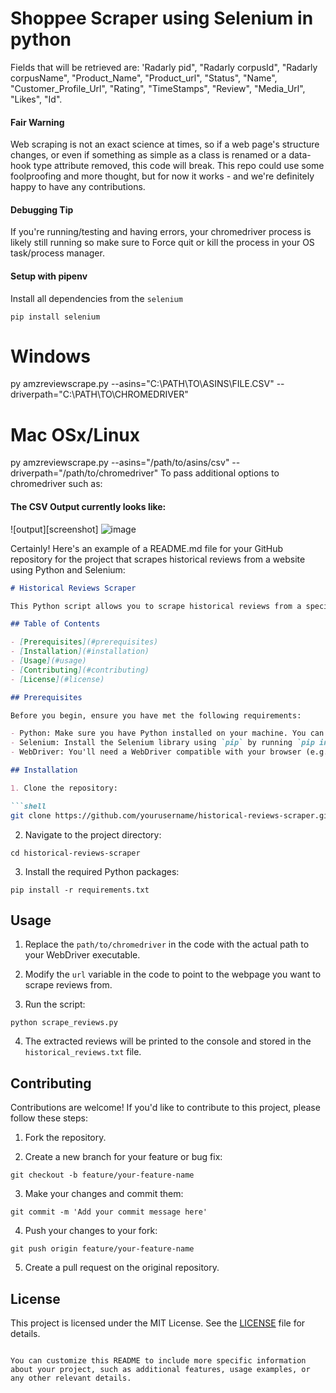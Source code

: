 # Shoppee Scraper using Selenium in python 

Fields that will be retrieved are: 'Radarly pid", "Radarly corpusId", "Radarly corpusName", "Product_Name", "Product_url",  "Status", "Name", "Customer_Profile_Url", "Rating", "TimeStamps", "Review", "Media_Url", "Likes", "Id".
 
#### Fair Warning
Web scraping is not an exact science at times, so if a web page's structure changes, or even if something as simple as a class is renamed or a data-hook type attribute removed, this code will break. This repo could use some foolproofing and more thought, but for now it works - and we're definitely happy to have any contributions.

#### Debugging Tip
If you're running/testing and having errors, your chromedriver process is likely still running so make sure to Force quit or kill the process in your OS task/process manager.

#### Setup with pipenv
Install all dependencies from the `selenium`

```
pip install selenium
```

# Windows
py amzreviewscrape.py --asins="C:\PATH\TO\ASINS\FILE.CSV" --driverpath="C:\PATH\TO\CHROMEDRIVER"

# Mac OSx/Linux
py amzreviewscrape.py --asins="/path/to/asins/csv" --driverpath="/path/to/chromedriver"
To pass additional options to chromedriver such as:


#### The CSV Output currently looks like:

![output][screenshot]
![image](https://github.com/asqre/ShoppeDataCrawler/assets/62792214/ccc08a46-b316-4009-8e1d-775fd42fc903)



Certainly! Here's an example of a README.md file for your GitHub repository for the project that scrapes historical reviews from a website using Python and Selenium:

```markdown
# Historical Reviews Scraper

This Python script allows you to scrape historical reviews from a specified URL using Selenium. The extracted reviews are stored as text data for further analysis or storage.

## Table of Contents

- [Prerequisites](#prerequisites)
- [Installation](#installation)
- [Usage](#usage)
- [Contributing](#contributing)
- [License](#license)

## Prerequisites

Before you begin, ensure you have met the following requirements:

- Python: Make sure you have Python installed on your machine. You can download it from [python.org](https://www.python.org/downloads/).
- Selenium: Install the Selenium library using `pip` by running `pip install selenium`.
- WebDriver: You'll need a WebDriver compatible with your browser (e.g., Chrome WebDriver). Download and configure it according to your system. You can download Chrome WebDriver [here](https://sites.google.com/chromium.org/driver/).

## Installation

1. Clone the repository:

```shell
git clone https://github.com/yourusername/historical-reviews-scraper.git
```

2. Navigate to the project directory:

```shell
cd historical-reviews-scraper
```

3. Install the required Python packages:

```shell
pip install -r requirements.txt
```

## Usage

1. Replace the `path/to/chromedriver` in the code with the actual path to your WebDriver executable.

2. Modify the `url` variable in the code to point to the webpage you want to scrape reviews from.

3. Run the script:

```shell
python scrape_reviews.py
```

4. The extracted reviews will be printed to the console and stored in the `historical_reviews.txt` file.

## Contributing

Contributions are welcome! If you'd like to contribute to this project, please follow these steps:

1. Fork the repository.

2. Create a new branch for your feature or bug fix:

```shell
git checkout -b feature/your-feature-name
```

3. Make your changes and commit them:

```shell
git commit -m 'Add your commit message here'
```

4. Push your changes to your fork:

```shell
git push origin feature/your-feature-name
```

5. Create a pull request on the original repository.

## License

This project is licensed under the MIT License. See the [LICENSE](LICENSE) file for details.
```

You can customize this README to include more specific information about your project, such as additional features, usage examples, or any other relevant details.
